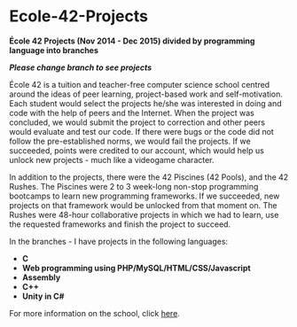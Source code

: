 # Ecole-42-Projects

**École 42 Projects (Nov 2014 - Dec 2015) divided by programming language into branches**

***Please change branch to see projects***

École 42 is a tuition and teacher-free computer science school centred around the ideas of peer learning, project-based work and self-motivation. Each student would select the projects he/she was interested in doing and code with the help of peers and the Internet. When the project was concluded, we would submit the project to correction and other peers would evaluate and test our code. If there were bugs or the code did not follow the pre-established norms, we would fail the projects. If we succeeded, points were credited to our account, which would help us unlock new projects - much like a videogame character.

In addition to the projects, there were the 42 Piscines (42 Pools), and the 42 Rushes. The Piscines were 2 to 3 week-long non-stop programming bootcamps to learn new programming frameworks. If we succeeded, new projects on that framework would be unlocked from that moment on. The Rushes were 48-hour collaborative projects in which we had to learn, use the requested frameworks and finish the project to succeed.

In the branches - I have projects in the following languages:
- **C**
- **Web programming using PHP/MySQL/HTML/CSS/Javascript**
- **Assembly**
- **C++**
- **Unity in C#**

For more information on the school, click [here](https://venturebeat.com/2014/06/13/this-french-tech-school-has-no-teachers-no-books-no-tuition-and-it-could-change-everything/).
